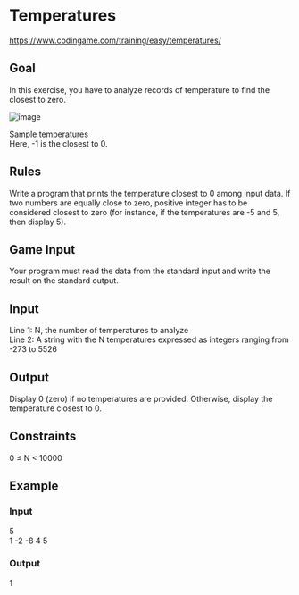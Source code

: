 # Temperatures
https://www.codingame.com/training/easy/temperatures/

## Goal
In this exercise, you have to analyze records of temperature to find the closest to zero.

![image](https://user-images.githubusercontent.com/91319870/214068945-b06811be-7163-4138-966f-1f0f8749c50f.png)

Sample temperatures <br>
Here, -1 is the closest to 0.

## Rules
Write a program that prints the temperature closest to 0 among input data. If two numbers are equally close to zero, positive integer has to be considered closest to zero (for instance, if the temperatures are -5 and 5, then display 5).
 	
## Game Input
Your program must read the data from the standard input and write the result on the standard output.

## Input
Line 1: N, the number of temperatures to analyze <br>
Line 2: A string with the N temperatures expressed as integers ranging from -273 to 5526

## Output
Display 0 (zero) if no temperatures are provided. Otherwise, display the temperature closest to 0.

## Constraints
0 ≤ N < 10000

## Example
### Input
5 <br>
1 -2 -8 4 5

### Output
1
